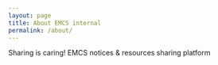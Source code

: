 ```yaml
---
layout: page
title: About EMCS internal
permalink: /about/
---
```


Sharing is caring!
EMCS notices & resources sharing platform
